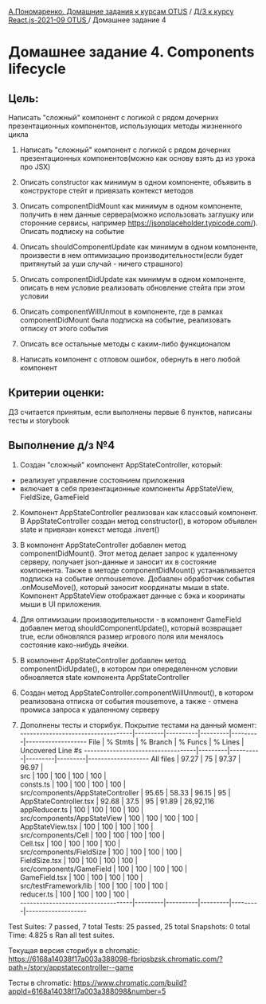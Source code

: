 [А.Пономаренко. Домашние задания к курсам OTUS](../../README.md) / [Д/З к курсу React.js-2021-09 OTUS ](../README.md) / Домашнее задание 4

# Домашнее задание 4. Components lifecycle

## Цель:

Написать "сложный" компонент с логикой с рядом дочерних презентационных компонентов, использующих методы жизненного цикла 

1. Написать "сложный" компонент с логикой с рядом дочерних презентационных компонентов(можно как основу взять дз из урока про JSX)

2. Описать constructor как минимум в одном компоненте, объявить в конструкторе стейт и привязать контекст методов

3. Описать componentDidMount как минимум в одном компоненте, получить в нем данные сервера(можно использовать заглушку или сторонние сервисы, например https://jsonplaceholder.typicode.com/). Описать подписку на событие

4. Описать shouldComponentUpdate как минимум в одном компоненте, произвести в нем оптимизацию производительности(если будет притянутый за уши случай - ничего страшного)

5. Описать componentDidUpdate как минимум в одном компоненте, описать в нем условие реализовать обновление стейта при этом условии
    
6. Описать componentWillUnmout в компоненте, где в рамках componentDidMount была подписка на событие, реализовать отписку от этого события

7. Описать все остальные методы с каким-либо функционалом

8. Написать компонент с отловом ошибок, обернуть в него любой компонент

## Критерии оценки:

ДЗ считается принятым, если выполнены первые 6 пунктов, написаны тесты и storybook


## Выполнение д/з №4
1. Создан "сложный" компонент AppStateController, который: 
- реализует управление состоянием приложения
- включает в себя презентационные компоненты AppStateView, FieldSize, GameField

2. Компонент AppStateController реализован как классовый компонент. В AppStateController создан метод constructor(), в котором объявлен state и привязан конекст метода .invert()

3. В компонент AppStateController добавлен метод componentDidMount(). Этот метод делает запрос к удаленному серверу, получает json-данные и заносит их в состояние компонента. Также в методе componentDidMount() устанавливается подписка на событие onmousemove. Добавлен обработчик события .onMouseMove(), который заносит координаты мыши в state. Компонент AppStateView отображает данные с бэка и кооринаты мыши в UI приложения.

4. Для оптимизации производительности - в компонент GameField добавлен метод shouldComponentUpdate(), который возвращает true, если обновлялся размер игрового поля или менялось состояние како-нибудь ячейки.

5. В компонент AppStateController добавлен метод componentDidUpdate(), в котором при опеределенном условии обновляется state компонента AppStateController

6. Создан метод AppStateController.componentWillUnmout(), в котором реализована отписка от события mousemove, а также - отмена промиса запроса к удаленному серверу

7. Дополнены тесты и сторибук.
Покрытие тестами на данный момент:
-----------------------------------|---------|----------|---------|---------|-------------------
File                               | % Stmts | % Branch | % Funcs | % Lines | Uncovered Line #s 
-----------------------------------|---------|----------|---------|---------|-------------------
All files                          |   97.27 |       75 |   97.37 |   96.97 |                   
 src                               |     100 |      100 |     100 |     100 |                   
  consts.ts                        |     100 |      100 |     100 |     100 |                   
 src/components/AppStateController |   95.65 |    58.33 |   96.15 |      95 |                   
  AppStateController.tsx           |   92.68 |     37.5 |      95 |   91.89 | 26,92,116         
  appReducer.ts                    |     100 |      100 |     100 |     100 |                   
 src/components/AppStateView       |     100 |      100 |     100 |     100 |                   
  AppStateView.tsx                 |     100 |      100 |     100 |     100 |                   
 src/components/Cell               |     100 |      100 |     100 |     100 |                   
  Cell.tsx                         |     100 |      100 |     100 |     100 |                   
 src/components/FieldSize          |     100 |      100 |     100 |     100 |                   
  FieldSize.tsx                    |     100 |      100 |     100 |     100 |                   
 src/components/GameField          |     100 |      100 |     100 |     100 |                   
  GameField.tsx                    |     100 |      100 |     100 |     100 |                   
 src/testFramework/lib             |     100 |      100 |     100 |     100 |                   
  reducer.ts                       |     100 |      100 |     100 |     100 |                   
-----------------------------------|---------|----------|---------|---------|-------------------

Test Suites: 7 passed, 7 total
Tests:       25 passed, 25 total
Snapshots:   0 total
Time:        4.825 s
Ran all test suites.


Текущая версия сторибук в chromatic:
https://6168a14038f17a003a388098-fbripsbzsk.chromatic.com/?path=/story/appstatecontroller--game

Тесты в chromatic:
https://www.chromatic.com/build?appId=6168a14038f17a003a388098&number=5